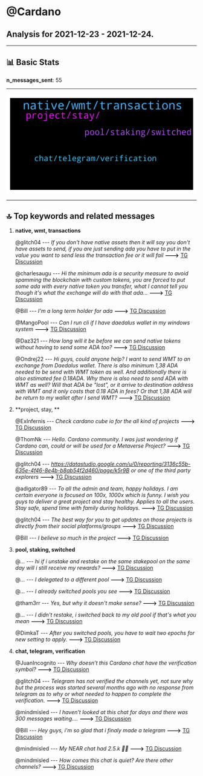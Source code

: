 # **@Cardano**
 ## Analysis for **2021-12-23** - **2021-12-24**.

---

## 📊 **Basic Stats**

**n_messages_sent**: 55

---
![wordcloud](Cardano_1Days_wordcloud.png)

---


## 🔝 **Top keywords and related messages**

1. **native, wmt, transactions**

    @glitch04 --- *If you don't have native assets then it will say you don't have assets to send, if you are just sending ada you have to put in the value you want to send less the transaction fee or it will fail* **--->** [TG Discussion](https://t.me/Cardano/761965)

    @charlesaugu --- *Hi the minimum ada is a security measure to avoid spamming the blockchain with custom tokens, you are forced to put some ada with every native token you transfer, what I cannot tell you though it's what the exchange will do with that ada...* **--->** [TG Discussion](https://t.me/Cardano/761746)

    @Bill --- *I'm a long term holder for ada* **--->** [TG Discussion](https://t.me/Cardano/761602)

    @MangoPool --- *Can I run cli if I have daedalus wallet in my windows system* **--->** [TG Discussion](https://t.me/Cardano/761964)

    @Daz321 --- *How long will it be before we can send native tokens without having to send some ADA too?* **--->** [TG Discussion](https://t.me/Cardano/761984)

    @Ondrej22 --- *Hi guys, could anyone help?  I want to send WMT to an exchange from Daedalus wallet. There is also minimum 1,38 ADA needed to be send with WMT token as well. And additionally there is also estimated fee 0.18ADA. Why there is also need to send ADA with WMT as well? Will that ADA be "lost", or it arrive to destination address with WMT and it only costs that 0.18 ADA in fees? Or that 1,38 ADA will be return to my wallet after I send WMT?* **--->** [TG Discussion](https://t.me/Cardano/761729)

2. **project, stay, **

    @ExInfernis --- *Check cardano cube io for the all kind of projects* **--->** [TG Discussion](https://t.me/Cardano/761717)

    @ThomNk --- *Hello. Cardano community. I was just wondering if Cardano can, could or will be used for a Metaverse Project?* **--->** [TG Discussion](https://t.me/Cardano/761712)

    @glitch04 --- *https://datastudio.google.com/u/0/reporting/3136c55b-635e-4f46-8e4b-b8ab54f2d460/page/k5r9B  or one of the third party explorers* **--->** [TG Discussion](https://t.me/Cardano/761903)

    @adigator89 --- *To all the admin and team, happy holidays. I am certain everyone is focused on 100x, 1000x which is funny. I wish you guys to deliver a great project and stay healthy. Applies to all the users. Stay safe, spend time with family during holidays.* **--->** [TG Discussion](https://t.me/Cardano/762033)

    @glitch04 --- *The best way for you to get updates on those projects is directly from their social platforms/groups* **--->** [TG Discussion](https://t.me/Cardano/761787)

    @Bill --- *I believe so much in the project* **--->** [TG Discussion](https://t.me/Cardano/761604)

3. **pool, staking, switched**

    @... --- *hi if i unstake and restake on the same stakepool on the same day will i still receive my rewards?* **--->** [TG Discussion](https://t.me/Cardano/762065)

    @... --- *I delegated to a different pool* **--->** [TG Discussion](https://t.me/Cardano/762093)

    @... --- *I already switched pools you see* **--->** [TG Discussion](https://t.me/Cardano/762091)

    @tham3rr --- *Yes, but why it doesn't make sense?* **--->** [TG Discussion](https://t.me/Cardano/762078)

    @... --- *I didn't restake, i switched back to my old pool if that's what you mean* **--->** [TG Discussion](https://t.me/Cardano/762115)

    @DimkaT --- *After you switched pools, you have to wait two epochs for new setting to apply.* **--->** [TG Discussion](https://t.me/Cardano/762094)

4. **chat, telegram, verification**

    @JuanIncognito --- *Why doesn’t this Cardano chat have the verification symbol?* **--->** [TG Discussion](https://t.me/Cardano/761941)

    @glitch04 --- *Telegram has not verified the channels yet, not sure why but the process was started several months ago with no response from telegram as to why or what needed to happen to complete the verification.* **--->** [TG Discussion](https://t.me/Cardano/761970)

    @mindmisled --- *I haven’t looked at this chat for days and there was 300 messages waiting….* **--->** [TG Discussion](https://t.me/Cardano/761942)

    @Bill --- *Hey guys, i'm so glad that i finaly made a telegram* **--->** [TG Discussion](https://t.me/Cardano/761600)

    @mindmisled --- *My NEAR chat had 2.5.k 😵‍💫* **--->** [TG Discussion](https://t.me/Cardano/761943)

    @mindmisled --- *How comes this chat is quiet? Are there other channels?* **--->** [TG Discussion](https://t.me/Cardano/761939)

